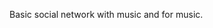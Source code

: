 <!--
name: 'spea.kr'
tools: ['MEAN']
completeness: 0
-->

Basic social network with music and for music.